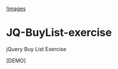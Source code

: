 [!images](https://github.com/jedchang/JQ-BuyList-exercise/blob/master/preview.jpg)
# JQ-BuyList-exercise
jQuery Buy List Exercise

[DEMO]

